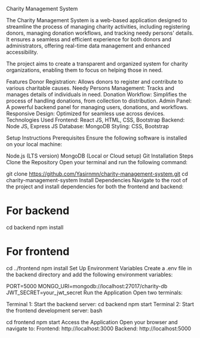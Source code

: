 Charity Management System

The Charity Management System is a web-based application designed to streamline the process of managing charity activities, including registering donors, managing donation workflows, and tracking needy persons' details. It ensures a seamless and efficient experience for both donors and administrators, offering real-time data management and enhanced accessibility.

The project aims to create a transparent and organized system for charity organizations, enabling them to focus on helping those in need.

Features
Donor Registration: Allows donors to register and contribute to various charitable causes.
Needy Persons Management: Tracks and manages details of individuals in need.
Donation Workflow: Simplifies the process of handling donations, from collection to distribution.
Admin Panel: A powerful backend panel for managing users, donations, and workflows.
Responsive Design: Optimized for seamless use across devices.
Technologies Used
Frontend: React JS, HTML, CSS, Bootstrap
Backend: Node JS, Express JS
Database: MongoDB
Styling: CSS, Bootstrap

Setup Instructions
Prerequisites
Ensure the following software is installed on your local machine:

Node.js (LTS version)
MongoDB (Local or Cloud setup)
Git
Installation Steps
Clone the Repository
Open your terminal and run the following command:

git clone https://github.com/Yasirnmn/charity-management-system.git
cd charity-management-system
Install Dependencies
Navigate to the root of the project and install dependencies for both the frontend and backend:

# For backend
cd backend
npm install

# For frontend
cd ../frontend
npm install
Set Up Environment Variables
Create a .env file in the backend directory and add the following environment variables:

PORT=5000
MONGO_URI=mongodb://localhost:27017/charity-db
JWT_SECRET=your_jwt_secret
Run the Application
Open two terminals:

Terminal 1: Start the backend server:
cd backend
npm start
Terminal 2: Start the frontend development server:
bash

cd frontend
npm start
Access the Application
Open your browser and navigate to:
Frontend: http://localhost:3000
Backend: http://localhost:5000
